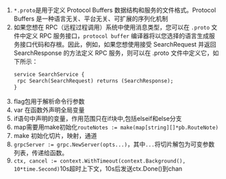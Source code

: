 1. `*.proto`是用于定义 Protocol Buffers 数据结构和服务的文件格式。Protocol Buffers 是一种语言无关、平台无关、可扩展的序列化机制
2. 如果您想在 RPC（远程过程调用）系统中使用消息类型，您可以在 `.proto` 文件中定义 RPC 服务接口，`protocol buffer` 编译器将以您选择的语言生成服务接口代码和存根。因此，例如，如果您想使用接受 SearchRequest 并返回 SearchResponse 的方法定义 RPC 服务，则可以在 .proto 文件中定义它，如下所示：
   ```proto
   service SearchService {
    rpc Search(SearchRequest) returns (SearchResponse);
   }
   ```
3. flag包用于解析命令行参数
4. var 在函数外声明全局变量
5. if语句中声明的变量，作用范围只在if块中,包括elseif和else分支
6. map需要用make初始化`routeNotes := make(map[string][]*pb.RouteNote)`
7. make 初始化切片，映射，通道
8.	`grpcServer := grpc.NewServer(opts...)`，其中`...`将切片解包为可变参数列表，传递给函数。
9.	`ctx, cancel := context.WithTimeout(context.Background(), 10*time.Second)`10s超时上下文，10s后发送ctx.Done()到chan
